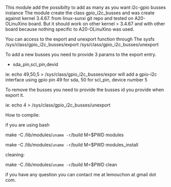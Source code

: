 
This module add the possibilty to add as many as you want i2c-gpio busses instance
The module create the class gpio_i2c_busses and was create against kernel 3.4.67.
from linux-sunxi git repo and tested on A20-OLinuXino board. But it should work 
on other kernel > 3.4.67 and with other board because nothing specific to A20-OLinuXino
was used.


You can access to the export and unexport function through
The sysfs /sys/class/gpio_i2c_busses/export
          /sys/class/gpio_i2c_busses/unexport


To add a new busses you need to provide 3 params to the export entry. 
 - sda_pin,scl_pin,devid

 ie: echo 49,50,5 > /sys/class/gpio_i2c_busses/expor
 will add a gpio-i2c interface using gpio pin 49 for sda, 50 for scl_pin, device number 5

To remove the busses you need to provide the busses id you provide when export it.

 ie: echo 4 > /sys/class/gpio_i2c_busses/unexport 


How to compile:

if you are using bash

make -C /lib/modules/`uname -r`/build M=$PWD modules

make -C /lib/modules/`uname -r`/build M=$PWD modules_install

cleaning:

make -C /lib/modules/`uname -r`/build M=$PWD clean

if you have any question you can contact me at lemouchon at gmail dot com.

